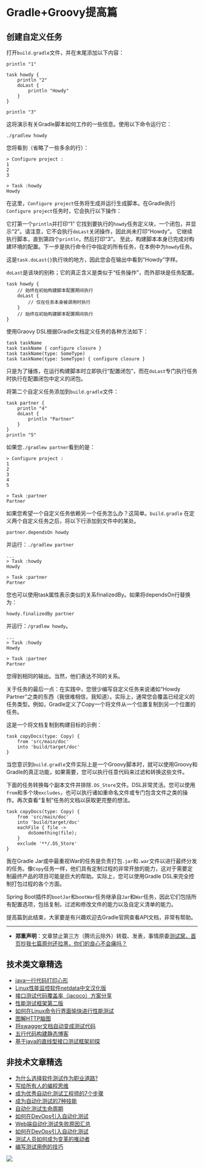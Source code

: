 # Gradle+Groovy提高篇



## 创建自定义任务
打开`build.gradle`文件，并在末尾添加以下内容：

```
println "1" 
   
task howdy {  
    println "2" 
    doLast {  
        println "Howdy" 
    }  
}  
   
println "3"
```
这将演示有关Gradle脚本如何工作的一些信息。使用以下命令运行它：

`./gradlew howdy`

您将看到（省略了一些多余的行）：


```
> Configure project :
1
2
3
 
> Task :howdy
Howdy
```

在这里，`Configure project`任务将生成并运行生成脚本。在Gradle执行`Configure project`任务时，它会执行以下操作：

它打第一个`println`并打印“1”
它找到要执行的`howdy`任务定义块，一个闭包，并显示“2”。请注意，它不会执行`doLast`关闭操作，因此尚未打印“Howdy”。
它继续执行脚本，直到第四个`println`，然后打印“3”。
至此，构建脚本本身已完成对构建环境的配置。下一步是执行命令行中指定的所有任务，在本例中为`howdy`任务。

这是`task.doLast{}`执行块的地方，因此您会在输出中看到“Howdy”字样。

`doLast`是该块的别称；它的真正含义是类似于“任务操作”，而外部块是任务配置。


```
task howdy {  
    // 始终在初始构建脚本配置期间执行
    doLast {  
        // 仅在任务本身被调用时执行 
    }
    // 始终在初始构建脚本配置期间执行
} 
```

使用Graovy DSL根据Gradle文档定义任务的各种方法如下：

```
task taskName
task taskName { configure closure }
task taskName(type: SomeType)
task taskName(type: SomeType) { configure closure }
```


只是为了锤炼，在运行构建脚本时立即执行“配置闭包”，而在`doLast`专门执行任务时执行在配置闭包中定义的闭包。

将第二个自定义任务添加到`build.gradle`文件：


```
task partner {  
    println "4" 
    doLast {  
        println "Partner" 
    }  
}  
println "5"
```

如果您`./gradlew partner`看到的是：

```
> Configure project :
1
2
3
4
5
 
> Task :partner
Partner
```
如果您希望一个自定义任务依赖另一个任务怎么办？这简单。`build.gradle` 在定义两个自定义任务之后，将以下行添加到文件中的某处。

`partner.dependsOn howdy`

并运行：`./gradlew partner`


```
...
> Task :howdy
Howdy
 
> Task :partner
Partner
```

您也可以使用task属性表示类似的关系finalizedBy。如果将dependsOn行替换为：

`howdy.finalizedBy partner`

并运行：`/gradlew howdy`。


```
...
> Task :howdy
Howdy
 
> Task :partner
Partner
```

您得到相同的输出。当然，他们表达不同的关系。

关于任务的最后一点：在实践中，您很少编写自定义任务来说诸如“Howdy Partner”之类的东西（我很难相信，我知道）。实际上，通常您会覆盖已经定义的任务类型。例如，Gradle定义了Copy一个将文件从一个位置复制到另一个位置的任务。

这是一个将文档复制到构建目标的示例：


```
task copyDocs(type: Copy) {
    from 'src/main/doc'
    into 'build/target/doc'
}
```
当您意识到`build.gradle`文件实际上是一个Groovy脚本时，就可以使用Groovy和Gradle的真正功能，如果需要，您可以执行任意代码来过滤和转换这些文件。

下面的任务转换每个副本文件并排除`.DS_Store`文件。DSL非常灵活。您可以使用`from`和多个块`excludes`，也可以执行诸如重命名文件或专门包含文件之类的操作。再次查看“复制”任务的文档以获取更完整的想法。


```
task copyDocs(type: Copy) {
    from 'src/main/doc'
    into 'build/target/doc'
    eachFile { file ->
        doSomething(file);
    }
    exclude '**/.DS_Store'
}
```

我在Gradle Jar或中最重视War的任务是负责打包`.jar`和`.war`文件以进行最终分发的任务。像`Copy`任务一样，他们具有定制过程的非常开放的能力，这对于需要定制最终产品的项目可能是巨大的帮助。实际上，您可以使用Gradle DSL来完全控制打包过程的各个方面。

Spring Boot插件的`bootJar`和`bootWar`任务继承自`Jar`和`War`任务，因此它们包括所有配置选项，包括复制，过滤和修改文件的能力以及自定义清单的能力。

提高篇到此结束，大家要是有兴趣欢迎去Gradle官网查看API文档，非常有帮助。

---
* **郑重声明**：文章禁止第三方（腾讯云除外）转载、发表，事情原委[测试窝，首页抄我七篇原创还拉黑，你们的良心不会痛吗？](https://mp.weixin.qq.com/s/ke5avkknkDMCLMAOGT7wiQ)

## 技术类文章精选

- [java一行代码打印心形](https://mp.weixin.qq.com/s/QPSryoSbViVURpSa9QXtpg)
- [Linux性能监控软件netdata中文汉化版](https://mp.weixin.qq.com/s/fdXtK-5WwKnxjLZdyg6-nA)
- [接口测试代码覆盖率（jacoco）方案分享](https://mp.weixin.qq.com/s/D73Sq6NLjeRKN8aCpGLOjQ)
- [性能测试框架第二版](https://mp.weixin.qq.com/s/JPyGQ2DRC6EVBmZkxAoVWA)
- [如何在Linux命令行界面愉快进行性能测试](https://mp.weixin.qq.com/s/fwGqBe1SpA2V0lPfAOd04Q)
- [图解HTTP脑图](https://mp.weixin.qq.com/s/100Vm8FVEuXs0x6rDGTipw)
- [将swagger文档自动变成测试代码](https://mp.weixin.qq.com/s/SY8mVenj0zMe5b47GS9VSQ)
- [五行代码构建静态博客](https://mp.weixin.qq.com/s/hZnimJOg5OqxRSDyFvuiiQ)
- [基于java的直线型接口测试框架初探](https://mp.weixin.qq.com/s/xhg4exdb1G18-nG5E7exkQ)

## 非技术文章精选

- [为什么选择软件测试作为职业道路?](https://mp.weixin.qq.com/s/o83wYvFUvy17kBPLDO609A)
- [写给所有人的编程思维](https://mp.weixin.qq.com/s/Oj33UCnYfbUgzsBzEm2GPQ)
- [成为优秀自动化测试工程师的7个步骤](https://mp.weixin.qq.com/s/wdw1l4AZnPpdPBZZueCcnw)
- [成为自动化测试的7种技能](https://mp.weixin.qq.com/s/e-HAGMO0JLR7VBBWLvk0dQ)
- [自动化测试生命周期](https://mp.weixin.qq.com/s/SH-vb2RagYQ3sfCY8QM5ew)
- [如何在DevOps引入自动化测试](https://mp.weixin.qq.com/s/MclK3VvMN1dsiXXJO8g7ig)
- [Web端自动化测试失败原因汇总](https://mp.weixin.qq.com/s/qzFth-Q9e8MTms1M8L5TyA)
- [如何在DevOps引入自动化测试](https://mp.weixin.qq.com/s/MclK3VvMN1dsiXXJO8g7ig)
- [测试人员如何成为变革的推动者](https://mp.weixin.qq.com/s/0nTZHBOuKG0rewKAeyIqwA)
- [编写测试用例的技巧](https://mp.weixin.qq.com/s/zZAh_XXXGOyhlm6ebzs06Q)


![](https://mmbiz.qpic.cn/mmbiz_jpg/13eN86FKXzCMW6WN4Wch71qNtGQvxLRSGejZpr37OWa7CDYg5e4ZeanaGWuBgRAX3jicJNIhcyyZPXbKByXcl7w/640?wx_fmt=jpeg&tp=webp&wxfrom=5&wx_lazy=1&wx_co=1)